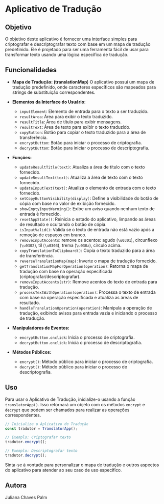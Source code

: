 # Aplicativo de Tradução

## Objetivo
O objetivo deste aplicativo é fornecer uma interface simples para criptografar e descriptografar texto com base em um mapa de tradução predefinido. Ele é projetado para ser uma ferramenta fácil de usar para transformar texto usando uma lógica específica de tradução.


## Funcionalidades

- **Mapa de Tradução: (translationMap)** O aplicativo possui um mapa de tradução predefinido, onde caracteres específicos são mapeados para strings de substituição correspondentes.

- **Elementos da Interface do Usuário:**
  - `inputElement`: Elemento de entrada para o texto a ser traduzido.
  - `resultArea`: Área para exibir o texto traduzido.
  - `resultTitle`: Área de título para exibir mensagens.
  - `resultText`: Área de texto para exibir o texto traduzido.
  - `copyButton`: Botão para copiar o texto traduzido para a área de transferência.
  - `encryptButton`: Botão para iniciar o processo de criptografia.
  - `decryptButton`: Botão para iniciar o processo de descriptografia.

- **Funções:**
  - `updateResultTitle(text)`: Atualiza a área de título com o texto fornecido.
  - `updateResultText(text)`: Atualiza a área de texto com o texto fornecido.
  - `updateInputText(text)`: Atualiza o elemento de entrada com o texto fornecido.
  - `setCopyButtonVisibility(display)`: Define a visibilidade do botão de cópia com base no valor de exibição fornecido.
  - `showEmptyInputWarning()`: Exibe um aviso quando nenhum texto de entrada é fornecido.
  - `resetAppState()`: Reinicia o estado do aplicativo, limpando as áreas de resultado e ocultando o botão de cópia.
  - `isInputValid()`: Valida se o texto de entrada não está vazio após a remoção de espaços em branco.
  - `removeInputAccents`: remove os acentos: agudo (`\u0301`), circunflexo (`\u0302`), til (`\u0303`), trema (`\u030a`), círculo acima. 
  - `copyTranslationToClipboard()`: Copia o texto traduzido para a área de transferência.
  - `reverseTranslationMap(map)`: Inverte o mapa de tradução fornecido.
  - `getTranslationMapForOperation(operation)`: Retorna o mapa de tradução com base na operação especificada (criptografar/descriptografar).
  - `removeInputAccents(str)`: Remove acentos do texto de entrada para tradução.
  - `processTextWithOperation(operation)`: Processa o texto de entrada com base na operação especificada e atualiza as áreas de resultado.
  - `handleTranslationOperation(operation)`: Manipula a operação de tradução, exibindo avisos para entrada vazia e iniciando o processo de tradução.
  
- **Manipuladores de Eventos:**
  - `encryptButton.onclick`: Inicia o processo de criptografia.
  - `decryptButton.onclick`: Inicia o processo de descriptografia.

- **Métodos Públicos:**
  - `encrypt()`: Método público para iniciar o processo de criptografia.
  - `decrypt()`: Método público para iniciar o processo de descriptografia.

## Uso

Para usar o Aplicativo de Tradução, inicialize-o usando a função `translatorApp()`. Isso retornará um objeto com os métodos `encrypt` e `decrypt` que podem ser chamados para realizar as operações correspondentes.

```javascript
// Inicialize o Aplicativo de Tradução
const tradutor = TranslatorApp();

// Exemplo: Criptografar texto
tradutor.encrypt();

// Exemplo: Descriptografar texto
tradutor.decrypt();
```

Sinta-se à vontade para personalizar o mapa de tradução e outros aspectos do aplicativo para atender ao seu caso de uso específico.

## Autora
Juliana Chaves Palm